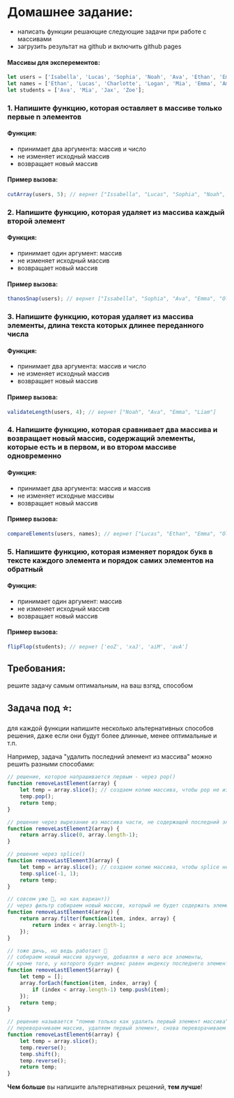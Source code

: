 # **Домашнее задание**:
- написать функции решающие следующие задачи при работе с массивами
- загрузить результат на github и включить github pages

#### Массивы для эксперементов:  
```js
let users = ['Isabella', 'Lucas', 'Sophia', 'Noah', 'Ava', 'Ethan', 'Emma', 'Liam', 'Olivia', 'Mason'];
let names = ['Ethan', 'Lucas', 'Charlotte', 'Logan', 'Mia', 'Emma', 'Amelia', 'Jackson', 'Harper', 'Olivia'];
let students = ['Ava', 'Mia', 'Jax', 'Zoe'];
```
  
### 1. Напишите функцию, которая оставляет в массиве только первые n элементов  
#### Функция:  
- принимает два аргумента: массив и число  
- не изменяет исходный массив  
- возвращает новый массив  
#### Пример вызова:  
```js
cutArray(users, 5); // вернет ["Issabella", "Lucas", "Sophia", "Noah", "Ava"]
```  
  
### 2. Напишите функцию, которая удаляет из массива каждый второй элемент  
#### Функция:  
- принимает один аргумент: массив  
- не изменяет исходный массив  
- возвращает новый массив  
#### Пример вызова:  
```js
thanosSnap(users); // вернет ["Issabella", "Sophia", "Ava", "Emma", "Olivia"]
```  
  
### 3. Напишите функцию, которая удаляет из массива элементы, длина текста которых длинее переданного числа  
#### Функция:  
- принимает два аргумента: массив и число  
- не изменяет исходный массив  
- возвращает новый массив  
#### Пример вызова:  
```js
validateLength(users, 4); // вернет ["Noah", "Ava", "Emma", "Liam"]
```  
  
### 4. Напишите функцию, которая сравнивает два массива и возвращает новый массив, содержащий элементы, которые есть и в первом, и во втором массиве одновременно
#### Функция:  
- принимает два аргумента: массив и массив  
- не изменяет исходные массивы  
- возвращает новый массив  
#### Пример вызова:  
```js
compareElements(users, names); // вернет ["Lucas", "Ethan", "Emma", "Olivia"]
```  
  
### 5. Напишите функцию, которая изменяет порядок букв в тексте каждого элемента и порядок самих элементов на обратный
#### Функция:  
- принимает один аргумент: массив  
- не изменяет исходный массив  
- возвращает новый массив  
#### Пример вызова:  
```js
flipFlop(students); // вернет ['eoZ', 'xaJ', 'aiM', 'avA']
```  

## Требования:  
решите задачу самым оптимальным, на ваш взгяд, способом  
  
## Задача под ⭐:  
для каждой функции напишите несколько альтернативных способов решения, даже если они будут более длинные, менее оптимальные и т.п.  

Например, задача "удалить последний элемент из массива" можно решить разными способами:
```js
// решение, которое напрашивается первым - через pop()
function removeLastElement(array) {
    let temp = array.slice(); // создаем копию массива, чтобы pop не изменил исходный массив
    temp.pop();
    return temp;
}
```
```js
// решение через вырезание из массива части, не содержащей последний элемент
function removeLastElement2(array) {
    return array.slice(0, array.length-1);
}
```
```js
// решение через splice()
function removeLastElement3(array) {
    let temp = array.slice(); // создаем копию массива, чтобы splice не изменил исходный массив
    temp.splice(-1, 1);
    return temp;
}
```
```js
// совсем уже 🤪, но как вариант))
// через фильтр собираем новый массив, который не будет содержать элемент с индексом последнего элемента
function removeLastElement4(array) {
    return array.filter(function(item, index, array) {
        return index < array.length-1;
    });
}
```
```js
// тоже дичь, но ведь работает 🤣
// собираем новый массив вручную, добавляя в него все элементы,
// кроме того, у которого будет индекс равен индексу последнего элемента
function removeLastElement5(array) {
    let temp = [];
    array.forEach(function(item, index, array) {
        if (index < array.length-1) temp.push(item);
    });
    return temp;
}
```
```js
// решение называется "помню только как удалить первый элемент массива"
// переворачиваем массив, удаляем первый элемент, снова переворачиваем массив
function removeLastElement6(array) {
    let temp = array.slice();
    temp.reverse();
    temp.shift();
    temp.reverse();
    return temp;
}
```
**Чем больше** вы напишите альтернативных решений, **тем лучше**!